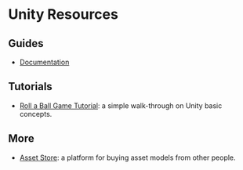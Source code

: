 # Unity Resources

## Guides
- [Documentation](https://docs.unity3d.com/Manual/index.html)

## Tutorials
- [Roll a Ball Game Tutorial](https://www.youtube.com/watch?v=RFlh8pTf4DU&list=PLX2vGYjWbI0Q-s4_lX0h4i2zbZqlg4OfF): a simple walk-through on Unity basic concepts.

## More
- [Asset Store](https://assetstore.unity.com/): a platform for buying asset models from other people.